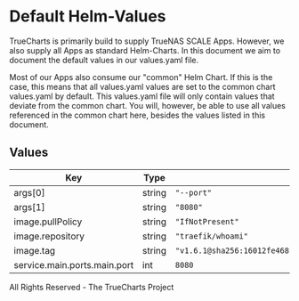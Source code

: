# Default Helm-Values

TrueCharts is primarily build to supply TrueNAS SCALE Apps.
However, we also supply all Apps as standard Helm-Charts. In this document we aim to document the default values in our values.yaml file.

Most of our Apps also consume our "common" Helm Chart.
If this is the case, this means that all values.yaml values are set to the common chart values.yaml by default. This values.yaml file will only contain values that deviate from the common chart.
You will, however, be able to use all values referenced in the common chart here, besides the values listed in this document.

## Values

| Key | Type | Default | Description |
|-----|------|---------|-------------|
| args[0] | string | `"--port"` |  |
| args[1] | string | `"8080"` |  |
| image.pullPolicy | string | `"IfNotPresent"` |  |
| image.repository | string | `"traefik/whoami"` |  |
| image.tag | string | `"v1.6.1@sha256:16012fe4680ce69348d98627c7d42c1ea5ffde7bc4d66aaae426bd8d05af0d84"` |  |
| service.main.ports.main.port | int | `8080` |  |

All Rights Reserved - The TrueCharts Project
